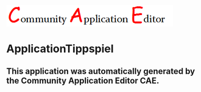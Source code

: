 ![CAE](https://github.com/cae-development/application-ApplicationTippspiel/blob/master/img/logo.png)  

ApplicationTippspiel
===================


This application was automatically generated by the Community Application Editor CAE.  
---------------
